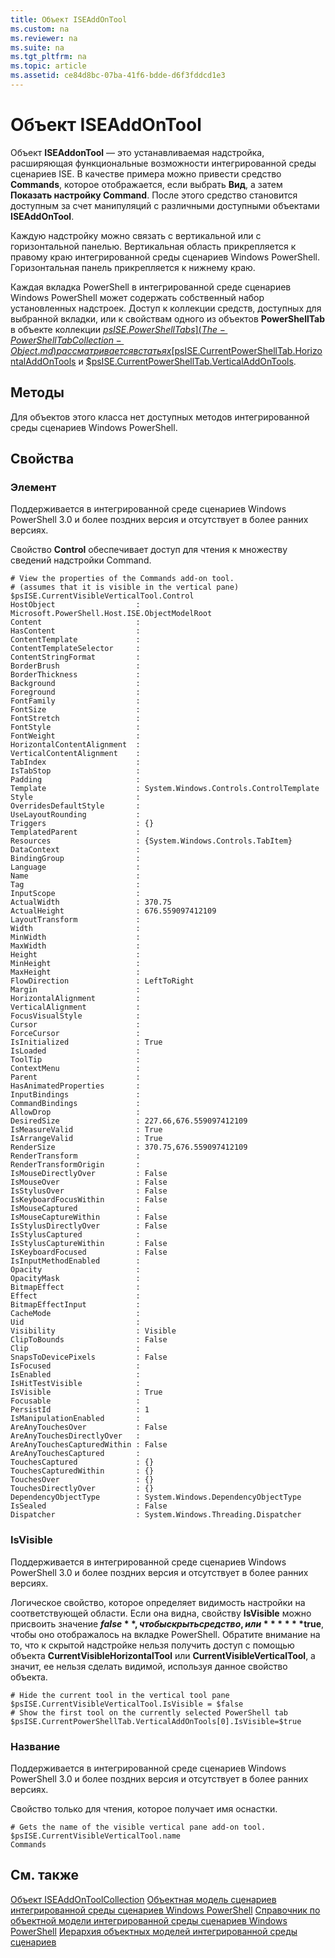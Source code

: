 ```yaml
---
title: Объект ISEAddOnTool
ms.custom: na
ms.reviewer: na
ms.suite: na
ms.tgt_pltfrm: na
ms.topic: article
ms.assetid: ce84d8bc-07ba-41f6-bdde-d6f3fddcd1e3
---
```

# Объект ISEAddOnTool
  Объект **ISEAddonTool** — это устанавливаемая надстройка, расширяющая функциональные возможности интегрированной среды сценариев ISE. В качестве примера можно привести средство **Commands**, которое отображается, если выбрать **Вид**, а затем **Показать настройку Command**. После этого средство становится доступным за счет манипуляций с различными доступными объектами **ISEAddOnTool**.

 Каждую надстройку можно связать с вертикальной или с горизонтальной панелью. Вертикальная область прикрепляется к правому краю интегрированной среды сценариев Windows PowerShell. Горизонтальная панель прикрепляется к нижнему краю.

 Каждая вкладка PowerShell в интегрированной среде сценариев Windows PowerShell может содержать собственный набор установленных надстроек. Доступ к коллекции средств, доступных для выбранной вкладки, или к свойствам одного из объектов **PowerShellTab** в объекте коллекции [$psISE.PowerShellTabs](The-PowerShellTabCollection-Object.md) рассматривается в статьях [$psISE.CurrentPowerShellTab.HorizontalAddOnTools](The-ISEAddOnToolCollection-Object.md) и [$psISE.CurrentPowerShellTab.VerticalAddOnTools](The-ISEAddOnToolCollection-Object.md).

## Методы
 Для объектов этого класса нет доступных методов интегрированной среды сценариев Windows PowerShell.

## Свойства

###  <a name="Control"></a> Элемент
  Поддерживается в интегрированной среде сценариев Windows PowerShell 3.0 и более поздних версия и отсутствует в более ранних версиях.

 Свойство **Control** обеспечивает доступ для чтения к множеству сведений надстройки Command.

```
# View the properties of the Commands add-on tool.
# (assumes that it is visible in the vertical pane)
$psISE.CurrentVisibleVerticalTool.Control
HostObject                  : Microsoft.PowerShell.Host.ISE.ObjectModelRoot
Content                     :
HasContent                  :
ContentTemplate             :
ContentTemplateSelector     :
ContentStringFormat         :
BorderBrush                 :
BorderThickness             :
Background                  :
Foreground                  :
FontFamily                  :
FontSize                    :
FontStretch                 :
FontStyle                   :
FontWeight                  :
HorizontalContentAlignment  :
VerticalContentAlignment    :
TabIndex                    :
IsTabStop                   :
Padding                     :
Template                    : System.Windows.Controls.ControlTemplate
Style                       :
OverridesDefaultStyle       :
UseLayoutRounding           :
Triggers                    : {}
TemplatedParent             :
Resources                   : {System.Windows.Controls.TabItem}
DataContext                 :
BindingGroup                :
Language                    :
Name                        :
Tag                         :
InputScope                  :
ActualWidth                 : 370.75
ActualHeight                : 676.559097412109
LayoutTransform             :
Width                       :
MinWidth                    :
MaxWidth                    :
Height                      :
MinHeight                   :
MaxHeight                   :
FlowDirection               : LeftToRight
Margin                      :
HorizontalAlignment         :
VerticalAlignment           :
FocusVisualStyle            :
Cursor                      :
ForceCursor                 :
IsInitialized               : True
IsLoaded                    :
ToolTip                     :
ContextMenu                 :
Parent                      :
HasAnimatedProperties       :
InputBindings               :
CommandBindings             :
AllowDrop                   :
DesiredSize                 : 227.66,676.559097412109
IsMeasureValid              : True
IsArrangeValid              : True
RenderSize                  : 370.75,676.559097412109
RenderTransform             :
RenderTransformOrigin       :
IsMouseDirectlyOver         : False
IsMouseOver                 : False
IsStylusOver                : False
IsKeyboardFocusWithin       : False
IsMouseCaptured             :
IsMouseCaptureWithin        : False
IsStylusDirectlyOver        : False
IsStylusCaptured            :
IsStylusCaptureWithin       : False
IsKeyboardFocused           : False
IsInputMethodEnabled        :
Opacity                     :
OpacityMask                 :
BitmapEffect                :
Effect                      :
BitmapEffectInput           :
CacheMode                   :
Uid                         :
Visibility                  : Visible
ClipToBounds                : False
Clip                        :
SnapsToDevicePixels         : False
IsFocused                   :
IsEnabled                   :
IsHitTestVisible            :
IsVisible                   : True
Focusable                   :
PersistId                   : 1
IsManipulationEnabled       :
AreAnyTouchesOver           : False
AreAnyTouchesDirectlyOver   :
AreAnyTouchesCapturedWithin : False
AreAnyTouchesCaptured       :
TouchesCaptured             : {}
TouchesCapturedWithin       : {}
TouchesOver                 : {}
TouchesDirectlyOver         : {}
DependencyObjectType        : System.Windows.DependencyObjectType
IsSealed                    : False
Dispatcher                  : System.Windows.Threading.Dispatcher

```

###  <a name="IsVisible"></a> IsVisible
  Поддерживается в интегрированной среде сценариев Windows PowerShell 3.0 и более поздних версия и отсутствует в более ранних версиях.

 Логическое свойство, которое определяет видимость настройки на соответствующей области. Если она видна, свойству **IsVisible** можно присвоить значение **$false**, чтобы скрыть средство, или ******$true**, чтобы оно отображалось на вкладке PowerShell. Обратите внимание на то, что к скрытой надстройке нельзя получить доступ с помощью объекта **CurrentVisibleHorizontalTool** или **CurrentVisibleVerticalTool**, а значит, ее нельзя сделать видимой, используя данное свойство объекта.

```
# Hide the current tool in the vertical tool pane
$psISE.CurrentVisibleVerticalTool.IsVisible = $false
# Show the first tool on the currently selected PowerShell tab
$psISE.CurrentPowerShellTab.VerticalAddOnTools[0].IsVisible=$true

```

###  <a name="name"></a> Название
  Поддерживается в интегрированной среде сценариев Windows PowerShell 3.0 и более поздних версия и отсутствует в более ранних версиях.

 Свойство только для чтения, которое получает имя оснастки.

```
# Gets the name of the visible vertical pane add-on tool.
$psISE.CurrentVisibleVerticalTool.name
Commands

```

## См. также
 [Объект ISEAddOnToolCollection](The-ISEAddOnToolCollection-Object.md)
 [Объектная модель сценариев интегрированной среды сценариев Windows PowerShell](The-Windows-PowerShell-ISE-Scripting-Object-Model.md)
 [Справочник по объектной модели интегрированной среды сценариев Windows PowerShell](Windows-PowerShell-ISE-Object-Model-Reference.md)
 [Иерархия объектных моделей интегрированной среды сценариев](The-ISE-Object-Model-Hierarchy.md)


<!--HONumber=May16_HO2-->


